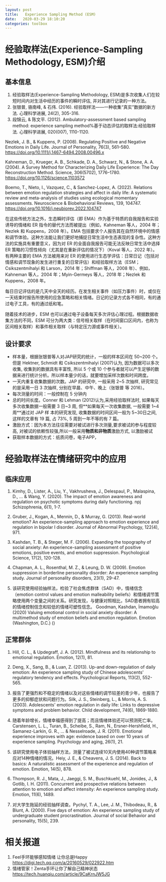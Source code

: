 ```yaml
---
layout: post
title:   Experience Sampling Method (ESM)
date:   2020-03-29 18:10:20
categories: toolbox
---
```



# 经验取样法(Experience-Sampling Methodology, ESM)介绍

## 基本信息

1. 经验取样法(Experience-Sampling Methodology, ESM)是多次收集人们在较短时间内对生活中经历的事件的瞬时评估, 并对其进行记录的一种方法。
2. 张银普, 骆南峰, & 石伟. (2016). 经验取样法——一种收集“真实”数据的新方法. 心理科学进展, 24(2), 305-316.
3. 段锦云, & 陈文平. (2012). Ambulatory-assessment based sampling method: experience sampling method%基于动态评估的取样法:经验取样法. 心理科学进展, 020(007), 1110-1120.

Nezlek, J. B., & Kuppens, P. (2008). Regulating Positive and Negative Emotions in Daily Life. Journal of Personality, 76(3), 561–580. https://doi.org/10.1111/j.1467-6494.2008.00496.x

Kahneman, D., Krueger, A. B., Schkade, D. A., Schwarz, N., & Stone, A. A. (2004). A Survey Method for Characterizing Daily Life Experience: The Day Reconstruction Method. Science, 306(5702), 1776–1780. https://doi.org/10.1126/science.1103572

Boemo, T., Nieto, I., Vazquez, C., & Sanchez-Lopez, A. (2022). Relations between emotion regulation strategies and affect in daily life: A systematic review and meta-analysis of studies using ecological momentary assessments. Neuroscience & Biobehavioral Reviews, 139, 104747. https://doi.org/10.1016/j.neubiorev.2022.104747

在这些传统方法之外，生态瞬时评估（即 EMA）作为基于特质的自我报告和实验诱导的情绪和 ER 指令的替代方法而被提出（例如，Kahneman 等人，2004 年；Nezlek 和 Kuppens，2008 年）。EMA 包括要求个人报告其在自然环境中的情感和调节体验。这种方法能让我们更好地捕捉日常生活中生态表现的复杂性。这种方法的实施具有重要意义，因为对 ER 的全面自我报告可能无法反映日常生活中选择 ER 策略的习惯性倾向（尤其是在重新评估的情况下）（Koval 等人，2022 年）。有两种主要的 EMA 方法被用来对 ER 的使用进行生态学评估：日常日记（包括对情感和调节现象的发生进行重复的日常评估）和经验取样方法（ESM；Csikszentmihalyi 和 Larson，2014 年；Shiffman 等人，2008 年）、例如，Kahneman 等人，2004 年；Myin-Germeys 等人，2018 年；Nezlek 和 Kuppens，2008 年。

每日日记评估的是几天中全天的经历。在发生相关事件（如压力事件）时，或仅在一天结束时报告所使用的应急策略和相关情绪。日记的记录方式各不相同，有的通过电子工具，有的通过纸和笔。

随着技术的进步，ESM 也可以通过电子设备每天多次评估心理过程。根据数据收集方法的不同，ESM 可分为两大类：信号相关取样（在时间窗口区间内，也称为区间相关取样）和事件相关取样（与特定压力源或事件相关）。

## 设计要求

* 样本量，根据张银普等人对JAP研究的统计，一般的样本区间在 50~200 个。但是 Hektner, Schmidt 和 Csikszentmihalyi (2007)认为, 因为数据可以多次收集, 收集到的数据具有丰富性, 所以 5 个或 10 个参与者就可以产生足够的数据来进行统计分析。所以样本量少的话，就要增加采样次数和时间跨度。
* 一天内重复收集数据的次数。JAP 的研究中, 一般采用 2~5 次抽样, 研究常见的是采用一日 3 次抽样, 分别在早晨、中午、晚上（张银普 等 2016）。
* 每次测量的时间：一般控制在 5 分钟内
* 总的时间长度。Conner 和 Lehman (2012)认为,采用经验取样法时, 如果每天多次收集数据一般需要 3 日~3 周, 但**如果每天一次收集数据, 一般需要 1~4 周**通过对 JAP 样
本的研究发现, 收集数据的时间区间一般为 5~30日之间, 这样的文章有 19 篇, 占 73%, 5 周到一年不等的有 7 篇。
* 激励方式：因为本方法往往需要对被试进行多次测量,要求被试的参与程度较高, 对被试的依赖性较强,所以一般采用**物质和非物质**激励方式, 以激励被试
* 获取样本数据的方式：纸质问卷，电子APP，



# 经验取样法在情绪研究中的应用

## 临床应用

1. Kimhy, D., Lister, A., Liu, Y., Vakhrusheva, J., Delespaul, P., Malaspina, D., ... & Wang, Y. (2020). The impact of emotion awareness and regulation on psychotic symptoms during daily functioning. npj Schizophrenia, 6(1), 1-7.

2. Gruber, J., Kogan, A., Mennin, D., & Murray, G. (2013). Real-world emotion? An experience-sampling approach to emotion experience and regulation in bipolar I disorder. Journal of Abnormal Psychology, 122(4), 971.

3. Kashdan, T. B., & Steger, M. F. (2006). Expanding the topography of social anxiety: An experience-sampling assessment of positive emotions, positive events, and emotion suppression. Psychological Science, 17(2), 120-128.

4. Chapman, A. L., Rosenthal, M. Z., & Leung, D. W. (2009). Emotion suppression in borderline personality disorder: An experience sampling study. Journal of personality disorders, 23(1), 29-47.

5. 该研究使用经验抽样法，检验了社会焦虑群体（SAD）中，情绪信念（emotion control values and emotion malleability beliefs）和情绪调节策略使用两个变量之间的关系。研究发现，与健康对照相比，SAD患者拥有较高的情绪控制信念和较低的情绪可塑性信念。
Goodman, Kashdan, İmamoğlu (2020) Valuing emotional control in social anxiety disorder: A multimethod study of emotion beliefs and emotion regulation. Emotion (Washington, D.C.) ()


## 正常群体

1. Hill, C. L., & Updegraff, J. A. (2012). Mindfulness and its relationship to emotional regulation. Emotion, 12(1), 81.

2. Deng, X., Sang, B., & Luan, Z. (2013). Up-and down-regulation of daily emotion: An experience sampling study of Chinese adolescents' regulatory tendency and effects. Psychological Reports, 113(2), 552-565.

3. 报告了更强烈和不稳定的情绪以及对这些情绪的调节较差的青少年，也报告了更多的抑郁症状和问题行为。Silk, J. S., Steinberg, L., & Morris, A. S. (2003). Adolescents' emotion regulation in daily life: Links to depressive symptoms and problem behavior. Child development, 74(6), 1869-1880.

4. 随着年龄增长，情绪幸福感得到了提高；而且情绪体验还可以预测死亡率。Carstensen, L. L., Turan, B., Scheibe, S., Ram, N., Ersner-Hershfield, H., Samanez-Larkin, G. R., ... & Nesselroade, J. R. (2011). Emotional experience improves with age: evidence based on over 10 years of experience sampling. Psychology and aging, 26(1), 21.

5. 该研究使用电子体验抽样方法，测量了被试连续10天内使用40种调节策略来应对14种情绪的情况。Heiy, J. E., & Cheavens, J. S. (2014). Back to basics: A naturalistic assessment of the experience and regulation of emotion. Emotion, 14(5), 878.

6. Thompson, R. J., Mata, J., Jaeggi, S. M., Buschkuehl, M., Jonides, J., & Gotlib, I. H. (2011). Concurrent and prospective relations between attention to emotion and affect intensity: An experience sampling study. Emotion, 11(6), 1489.

7. 对大学生拖延的经验抽样调查。Pychyl, T. A., Lee, J. M., Thibodeau, R., & Blunt, A. (2000). Five days of emotion: An experience sampling study of undergraduate student procrastination. Journal of social Behavior and personality, 15(5), 239.

# 相关报道

1. Feel手环能够感知情绪 让你总是Happy
 https://digi.tech.qq.com/a/20160529/022922.htm
2. 情绪管家！Zenta手环让你了解自己精神状态
https://tech.huanqiu.com/article/9CaKrnJW5JG
